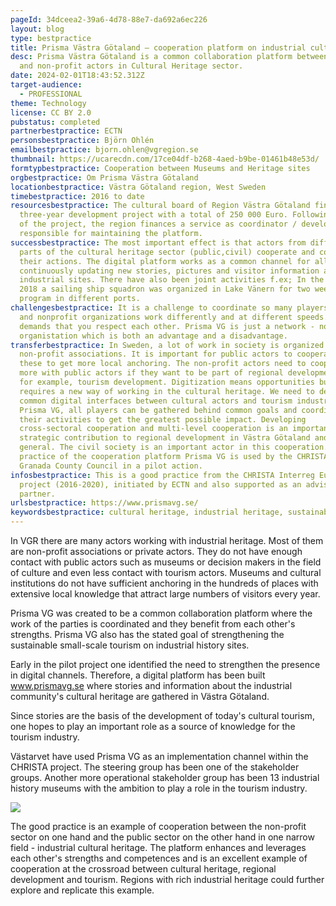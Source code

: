 ```yaml
---
pageId: 34dceea2-39a6-4d78-88e7-da692a6ec226
layout: blog
type: bestpractice
title: Prisma Västra Götaland – cooperation platform on industrial cultural heritage
desc: Prisma Västra Götaland is a common collaboration platform between public
  and non-profit actors in Cultural Heritage sector.
date: 2024-02-01T18:43:52.312Z
target-audience:
  - PROFESSIONAL
theme: Technology
license: CC BY 2.0
pubstatus: completed
partnerbestpractice: ECTN
personsbestpractice: Björn Ohlén
emailbestpractice: bjorn.ohlen@vgregion.se
thumbnail: https://ucarecdn.com/17ce04df-b268-4aed-b9be-01461b48e53d/
formtypbestpractice: Cooperation between Museums and Heritage sites
orgbestpractice: Om Prisma Västra Götaland
locationbestpractice: Västra Götaland region, West Sweden
timebestpractice: 2016 to date
resourcesbestpractice: The cultural board of Region Västra Götaland financed a
  three-year development project with a total of 250 000 Euro. Following the end
  of the project, the region finances a service as coordinator / developer
  responsible for maintaining the platform.
successbestpractice: The most important effect is that actors from different
  parts of the cultural heritage sector (public,civil) cooperate and coordinate
  their actions. The digital platform works as a common channel for all actors,
  continuously updating new stories, pictures and visitor information about
  industrial sites. There have also been joint activities f.ex; In the summer of
  2018 a sailing ship squadron was organized in Lake Vänern for two weeks with
  program in different ports.
challengesbestpractice: It is a challenge to coordinate so many players. Public
  and nonprofit organizations work differently and at different speeds. It
  demands that you respect each other. Prisma VG is just a network - no
  organistation which is both an advantage and a disadvantage.
transferbestpractice: In Sweden, a lot of work in society is organized through
  non-profit associations. It is important for public actors to cooperate with
  these to get more local anchoring. The non-profit actors need to cooperate
  more with public actors if they want to be part of regional development in,
  for example, tourism development. Digitization means opportunities but
  requires a new way of working in the cultural heritage. We need to develop
  common digital interfaces between cultural actors and tourism industry. In
  Prisma VG, all players can be gathered behind common goals and coordinate
  their activities to get the greatest possible impact. Developing
  cross-sectoral cooperation and multi-level cooperation is an important
  strategic contribution to regional development in Västra Götaland and in EU in
  general. The civil society is an important actor in this cooperation. The good
  practice of the cooperation platform Prisma VG is used by the CHRISTA-partner
  Granada County Council in a pilot action.
infosbestpractice: This is a good practice from the CHRISTA Interreg Europe
  project (2016-2020), initiated by ECTN and also supported as an advisory
  partner.
urlsbestpractice: https://www.prismavg.se/
keywordsbestpractice: cultural heritage, industrial heritage, sustainability, digitalisation
---
```

In VGR there are many actors working with industrial heritage. Most of them are non-profit associations or private actors. They do not have enough contact with public actors such as museums or decision makers in the field of culture and even less contact with tourism actors. Museums and cultural institutions do not have sufficient anchoring in the hundreds of places with extensive local knowledge that attract large numbers of visitors every year.

Prisma VG was created to be a common collaboration platform where the work of the parties is coordinated and they benefit from each other's strengths. Prisma VG also has the stated goal of strengthening the sustainable small-scale tourism on industrial history sites.

Early in the pilot project one identified the need to strengthen the presence in digital channels. Therefore, a digital platform has been built www.prismavg.se where stories and information about the industrial community's cultural heritage are gathered in Västra Götaland.

Since stories are the basis of the development of today's cultural tourism, one hopes to play an important role as a source of knowledge for the tourism industry.

Västarvet have used Prisma VG as an implementation channel within the CHRISTA project. The steering group has been one of the stakeholder groups. Another more operational stakeholder group has been 13 industrial history museums with the ambition to play a role in the tourism industry.

![](https://ucarecdn.com/41d2d777-1cd2-455b-b2c5-e4c655d315ad/)

The good practice is an example of cooperation between the non-profit sector on one hand and the public sector on the other hand in one narrow field - industrial cultural heritage. The platform enhances and leverages each other's strengths and competences and is an excellent example of cooperation at the crossroad between cultural heritage, regional development and tourism. Regions with rich industrial heritage could further explore and replicate this example.